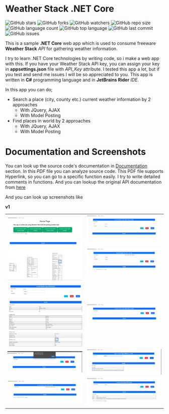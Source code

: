 # Weather Stack .NET Core

![GitHub stars](https://img.shields.io/github/stars/coderserdar/WeatherStackNetCore?style=social) ![GitHub forks](https://img.shields.io/github/forks/coderserdar/WeatherStackNetCore?style=social) ![GitHub watchers](https://img.shields.io/github/watchers/coderserdar/WeatherStackNetCore?style=social) ![GitHub repo size](https://img.shields.io/github/repo-size/coderserdar/WeatherStackNetCore?style=plastic) ![GitHub language count](https://img.shields.io/github/languages/count/coderserdar/WeatherStackNetCore?style=plastic) ![GitHub top language](https://img.shields.io/github/languages/top/coderserdar/WeatherStackNetCore?style=plastic) ![GitHub last commit](https://img.shields.io/github/last-commit/coderserdar/WeatherStackNetCore?color=red&style=plastic) ![GitHub issues](https://img.shields.io/github/issues/coderserdar/WeatherStackNetCore)

This is a sample **.NET Core** web app which is used to consume freeware **Weather Stack** *API* for gathering weather information.

I try to learn .NET Core technologies by writing code, so i make a web app with this. If you have your Weather Stack API key, you can assign your key in **appsettings.json** file with *API_Key* attribute.
I tested this app a lot, but if you test and send me issues I will be so appreciated to you. 
This app is written in **C#** programming language and in **JetBrains Rider** *IDE*. 

In this app you can do;

 - Search a place (city, county etc.) current weather information by 2 approaches
   - With JQuery, AJAX
   - With Model Posting
 - Find places in world by 2 approaches
   - With JQuery, AJAX
   - With Model Posting
   
# Documentation and Screenshots

You can look up the source code's documentation in [Documentation](https://github.com/coderserdar/WeatherStackNetCore/blob/main/Documentation/WeatherStackNetCore.pdf) section. In this *PDF* file you can analyze source code. This PDF file supports Hyperlink, so you can go to a specific function easily. I try to write detailed comments in functions. And you can lookup the original API documentation from [here](https://weatherstack.com/documentation)

And you can look up screenshots like 

**v1**

<table>
   <tr>
      <td><img src="https://github.com/coderserdar/WeatherStackNetCore/blob/main/Screenshots/App_Screens_01.png?raw=true"></td>
      <td><img src="https://github.com/coderserdar/WeatherStackNetCore/blob/main/Screenshots/App_Screens_02.png?raw=true"></td>
      </tr>
   <tr>
      <td><img src="https://github.com/coderserdar/WeatherStackNetCore/blob/main/Screenshots/App_Screens_03.png?raw=true"></td>
      <td><img src="https://github.com/coderserdar/WeatherStackNetCore/blob/main/Screenshots/App_Screens_04.png?raw=true"></td>
   </tr>
   <tr>
      <td><img src="https://github.com/coderserdar/WeatherStackNetCore/blob/main/Screenshots/App_Screens_05.png?raw=true"></td>
      <td><img src="https://github.com/coderserdar/WeatherStackNetCore/blob/main/Screenshots/App_Screens_06.png?raw=true"></td>
      </tr>
   <tr>
      <td><img src="https://github.com/coderserdar/WeatherStackNetCore/blob/main/Screenshots/App_Screens_07.png?raw=true"></td>
      <td><img src="https://github.com/coderserdar/WeatherStackNetCore/blob/main/Screenshots/App_Screens_08.png?raw=true"></td>
   </tr>
   <tr>
      <td><img src="https://github.com/coderserdar/WeatherStackNetCore/blob/main/Screenshots/App_Screens_09.png?raw=true"></td>
      <td><img src="https://github.com/coderserdar/WeatherStackNetCore/blob/main/Screenshots/App_Screens_10.png?raw=true"></td>
   </tr>
</table>